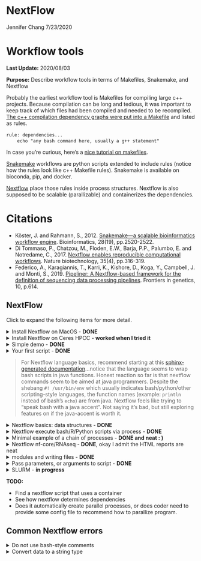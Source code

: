 NextFlow
================
Jennifer Chang
7/23/2020

Workflow tools
==============

**Last Update:** 2020/08/03

**Purpose:** Describe workflow tools in terms of Makefiles, Snakemake,
and Nextflow

Probably the earliest workflow tool is Makefiles for compiling large c++
projects. Because compilation can be long and tedious, it was important
to keep track of which files had been compiled and needed to be
recompiled. [The c++ compilation dependency graphs were put into a
Makefile](https://www.tutorialspoint.com/makefile/makefile_dependencies.htm)
and listed as rules.

    rule: dependencies...
        echo "any bash command here, usually a g++ statement"
        

In case you’re curious, here’s a [nice tutorial on
makefiles](https://makefiletutorial.com/).

[Snakemake](https://snakemake.readthedocs.io/en/stable/) workflows are
python scripts extended to include rules (notice how the rules look like
c++ Makefile rules). Snakemake is available on bioconda, pip, and
docker.

[Nextflow](https://www.nextflow.io/example1.html) place those rules
inside process structures. Nextflow is also supposed to be scalable
(parallizable) and containerizes the dependencies.

Citations
=========

-   Köster, J. and Rahmann, S., 2012. [Snakemake—a scalable
    bioinformatics workflow
    engine](https://pubmed.ncbi.nlm.nih.gov/22908215/). Bioinformatics,
    28(19), pp.2520-2522.
-   Di Tommaso, P., Chatzou, M., Floden, E.W., Barja, P.P., Palumbo, E.
    and Notredame, C., 2017. [Nextflow enables reproducible
    computational workflows](https://pubmed.ncbi.nlm.nih.gov/28398311/).
    Nature biotechnology, 35(4), pp.316-319.
-   Federico, A., Karagiannis, T., Karri, K., Kishore, D., Koga, Y.,
    Campbell, J. and Monti, S., 2019. [Pipeliner: A Nextflow-based
    framework for the definition of sequencing data processing
    pipelines](https://pubmed.ncbi.nlm.nih.gov/31316552/). Frontiers in
    genetics, 10, p.614.

NextFlow
--------

Click to expand the following items for more detail.

<details>
<summary>
Install Nextflow on MacOS - <b>DONE</b>
</summary>

Based on [installation instructions on
Nextflow](https://www.nextflow.io/), make sure Java version &gt; 1.8

    java -version
    #> java version "1.8.0_162"
    #> Java(TM) SE Runtime Environment (build 1.8.0_162-b12)
    #> Java HotSpot(TM) 64-Bit Server VM (build 25.162-b12, mixed mode)

Install a local copy of nextflow

    curl -s https://get.nextflow.io | bash
    #> CAPSULE: Downloading dependency org.slf4j:log4j-over-slf4j:jar:1.7.25
    #> CAPSULE: Downloading dependency org.multiverse:multiverse-core:jar:0.7.0
    #> CAPSULE: Downloading dependency com.fasterxml.jackson.core:jackson-databind:jar:2.6.7.2
    #> CAPSULE: Downloading dependency joda-time:joda-time:jar:2.8.1
    #> ...
    #> CAPSULE: Downloading dependency commons-codec:commons-codec:jar:1.10
    #>                                                                         
    #>       N E X T F L O W
    #>       version 20.04.1 build 5335
    #>       created 03-05-2020 19:37 UTC (14:37 CDT)
    #>       cite doi:10.1038/nbt.3820
    #>       http://nextflow.io
    #> 
    #> 
    #> Nextflow installation completed. Please note:
    #> - the executable file `nextflow` has been created in the folder: /Users/jenchang/bin/src
    #> - you may complete the installation by moving it to a directory in your $PATH
    #>

    ls -ltr
    #> -rwx--x--x  1 jenchang  staff    15K Jul 15 13:22 nextflow

The executable `nextflow` can be called locally or moved to the
`/usr/local/bin/` folder to be called from anywhere.

</details>
<details>
<summary>
Install Nextflow on Ceres HPCC - <b>worked when I tried it</b>
</summary>

After logging onto Ceres, load the java module and run the nextflow
install script

    module load java
    java -version 

    # Install Nextflow in current folder
    curl -s https://get.nextflow.io | bash

    # Test the nextflow install by running it
    ./nextflow run hello

</details>
<details>
<summary>
Simple demo - <b>DONE</b>
</summary>

The simple example from [nextflow main page](https://www.nextflow.io/)
worked.

    nextflow run hello
    #> N E X T F L O W  ~  version 20.04.1
    #> Pulling nextflow-io/hello ...
    #> downloaded from https://github.com/nextflow-io/hello.git
    #> Launching `nextflow-io/hello` [adoring_yonath] - revision: 96eb04d6a4 [master]
    #> executor >  local (4)
    #> [f0/2e6b0f] process > sayHello (3) [100%] 4 of 4 ✔
    #> Ciao world!
    #> 
    #> Hola world!
    #> 
    #> Bonjour world!
    #> 
    #> Hello world!

</details>
<details>
<summary>
Your first script - <b>DONE</b>
</summary>

Ran the [Tutorial “your first
script”](https://www.nextflow.io/docs/latest/getstarted.html#your-first-script).
Save the following into a file `tutorial.nf`. Notice how nextflow
scripts have the `.nf` extension. Also notice the shebang of the script
is not `bash` or `python` but `nextflow`.

    #!/usr/bin/env nextflow

    params.str = 'Hello world!'

    process splitLetters {

        output:
        file 'chunk_*' into letters

        """
        printf '${params.str}' | split -b 6 - chunk_
        """
    }


    process convertToUpper {

        input:
        file x from letters.flatten()

        output:
        stdout result

        """
        cat $x | tr '[a-z]' '[A-Z]'
        """
    }

    result.view { it.trim() }

Running the nf script results in :

    nextflow run tutorial.nf 
    #> N E X T F L O W  ~  version 20.04.1
    #> Launching `tutorial.nf` [confident_hilbert] - revision: be42f295f4
    #> executor >  local (3)
    #> [e7/25735b] process > splitLetters       [100%] 1 of 1 ✔
    #> [c5/fe3e83] process > convertToUpper (1) [100%] 2 of 2 ✔
    #> WORLD!
    #> HELLO

It might be a little confusing on how to read this script. Read from
**bottom up**, I’ve annotated arrows for how my eyes move across the
script.

<img src="imgs/eye_movement.png" />

Processes are executed up the dependency becaues `results` must be
created for the output.

Regardless, I’ll need a better understanding of what
`results.view {it.trim()}` is doing… and which data structures are
available in the nextflow language. This doesn’t look like standard
bash.

</details>

> For Nextflow language basics, recommend starting at this
> [sphinx-generated
> documentation](https://www.nextflow.io/docs/latest/script.html#script-page)…notice
> that the language seems to wrap bash scripts in java functions. Honest
> reaction so far is that nextflow commands seem to be aimed at java
> programmers. Despite the shebang `#! /usr/bin/env` which usually
> indicates bash/python/other scripting-style languages, the function
> names (example: `println` instead of bash’s `echo`) are from java.
> Nextflow feels like trying to “speak bash with a java accent”. Not
> saying it’s bad, but still exploring features on if the java-accent is
> worth it.

<details>
<summary>
Nextflow basics: data structures - <b>DONE</b>
</summary>

Let’s start with a hello world… this thing needs to print, putting it
into a process without generating a print statement/file doesn’t prove
it runs or even makes sense.

Let’s make a basic “Hello world” **print** to console in **script01.nf**

    #! /usr/bin/env nextflow

    /* Java-style comments */

    println "Hello world!"       /* println() is literally a Java function, not a function in bash */

The **bash** run and output works.

    nextflow run script01.nf
    #> N E X T F L O W  ~  version 20.04.1
    #> Launching `script01.nf` [gigantic_koch] - #> revision: 583e6071f6
    #> Hello world!

Moving on to defining **basic variables** and printing them in
**script02.nf**: integers, float/double, booleans, strings

    #! /usr/bin/env nextflow

    /*************************************
     Nextflow variables or primative data structures
     *************************************/
    println("\n#== Primitive data structures")
    println "x can equal: "

    x = 1                      /* Integers */
    println x + "\t\t\tIntegers"

    x = -3.1499392             /* Floating point values */
    println x + "\t\tFloat or double values"

    x = false                  /* Booleans */
    println String.valueOf(x) + "\t\t\tBooleans"
    /* https://www.javatpoint.com/java-boolean-to-string */

    x = "Hi"                   /* Strings */
    println x + "\t\t\tStrings and characters"

    x = new java.util.Date()   /* Literally a java date.... */
    println String.valueOf(x) + "\tOr dates from java.util.Date()"

Which gives us in **bash**:

    nextflow run script02.nf
    #> N E X T F L O W  ~  version 20.04.1
    #> Launching `script02.nf` [desperate_bell] - revision: 283effe268
    #> 
    #> #== Primitive data structures
    #> x can equal: 
    #> 1                Integers
    #> -3.1499392               Float or double values
    #> false            Booleans
    #> Hi               Strings and characters
    #> Thu Jul 23 10:56:34 CDT 2020 Or dates from java.util.Date()

Nextflow has **grouped data structures** that can have heterogeneous
types… as a comparison c++ usually has homogeneous element collections
(unless you hack it with smart pointers).

Demonstrate list, map and multi assignment in **script03.nf**:

    #! /usr/bin/env nextflow

    /*************************************
     Grouped data structures: Lists, Maps
     *************************************/
    println("\n\n#== Grouped data structures: Lists, Maps ")
    myList = [1776, -1, 33, 99, 0, 928734928763]
    println "myList = " + myList
    println "myList[0] = " + myList[0] + "\tList index starts at 0"
    println "size = " + myList.size()

    tiny = ["one", "two"]
    myList = [1776, -1, tiny, 99, "a", 928734928763]
    println "tiny = " + tiny
    println "myList = " + myList + "\tList elements can be of mixed type! Similar to R's list"

    myMap = ["gene":"FOX2", "length":100, "genbank":"MX8888"]
    println "\nmyMap = " + myMap
    myMap["length"] = "ten"
    println "myMap = " + myMap

    /* Perl-style multiple assignments! : ) */
    println "\n Multiple assignments (a, b, c) = [\"one\", 2, \"three\"]"
    (a, b, c) = ["one", 2, "three"]
    println "a = " + a + "; b = " + b + "; c = " + c

Output in bash:

    nextflow run script03.nf

    #> N E X T F L O W  ~  version 20.04.1
    #> Launching `script03.nf` [kickass_shirley] - revision: 19bc7c56d2
    #>
    #> #== Grouped data structures: Lists, Maps
    #> myList = [1776, -1, 33, 99, 0, 928734928763]
    #> myList[0] = 1776     List index starts at 0
    #> size = 6
    #> tiny = [one, two]
    #> myList = [1776, -1, [one, two], 99, a, 928734928763] List elements can be of mixed type! Similar to R's list
    #>
    #> myMap = [gene:FOX2, length:100, genbank:MX8888]
    #> myMap = [gene:FOX2, length:ten, genbank:MX8888]
    #>
    #>  Multiple assignments (a, b, c) = ["one", 2, "three"]
    #> a = one; b = 2; c = three

</details>
<details>
<summary>
Nextflow execute bash/R/Python scripts via process - <b>DONE</b>
</summary>

A bash command is saved as a string and then `execute`-ed in
**script04.nf**

    #! /usr/bin/env nextflow

    /*************************************
     Execute a bash command in Nextflow
     *************************************/

    /* use """ to do multi-line bash commands */
    cmd_str =
      """
      echo "Hello world"
      """

    result = cmd_str.execute().text
    println result

    /*************************************
     Link the program by full path
     A string executed can only have 1 bash command
     *************************************/

    echo_program="/bin/echo"       /* full path of program */
    cmd_str =
      """
      ${echo_program} "Hello again";
      echo "what is happening, why print echo" "\n"
      /* threw an error on bash comments, so can't even use bash comments in a bash block */
      /* so cmd strings cannot do multiline bash... weird */
      """
    result = cmd_str.execute().text
    println result

However notice how the string can only have one command as it prints out
the next `echo` in the **bash** output, instead of executing it.

    nextflow run script04.nf
    #> N E X T F L O W  ~  version 20.04.1
    #> Launching `script04.nf` [romantic_jones] - revision: 4536b402c2
    #> "Hello world"
    #> 
    #> "Hello again"; echo "what is happening, why print echo" " " /* threw an error on bash comments, so can't even use bash comments in a bash block */ /* so cmd strings cannot do multiline bash... weird */

This is fixed in the process structures, where multi-line commands seem
to work.

Still called **script05.nf** but using process structures.

    #! /usr/bin/env nextflow

    /*************************************
     Let's see if a process can have multi-line commands
     *************************************/

    process myprocess1 {

      script:
      """
      #! /usr/bin/env bash
      echo "Process1 says hello"
      echo "Still in Process1"    
      """
    }

    println "Notice how above has no output"

    process myprocess2 {
      output:
      stdout result2

      script:
      """
      #! /usr/bin/env bash
      echo "Process2 says hello"
      echo "Still in Process 2"   # Okay multi-line and bash-style comments work in processes
      """
    }

    println result2.view { it.trim() }  /* I guess this convention has to be memorized... I don't see a nice explanation yet */

    /*************************************
     Processes can have python, R, other scripting languages
     *************************************/
    process myprocess3 {
      output:
      stdout result3

      script:
      """
      #! /usr/bin/env Rscript
      cat("Rscript says Hello world\n")
      x=c(1:5)
      cat(x)
      """
    }

    println result3.view { it.trim() }

Process 1 doesn’t have an output specified, so prints nothing. Process 2
is connected to output `result2`. Process 3 is a bunch of R commands,
basically need the shebang to specify the language.

    nextflow run script05.nf
    #> Notice how above has no output
    #> DataflowVariable(value=null)
    #> DataflowVariable(value=null)
    #> executor >  local (3)
    #> [d0/e1cf69] process > myprocess1 [100%] 1 of 1 ✔
    #> [58/f7a9bb] process > myprocess2 [100%] 1 of 1 ✔
    #> [4b/847e83] process > myprocess3 [100%] 1 of 1 ✔
    #> Process2 says hello
    #> Still in Process 2
    #> Rscript says Hello world
    #> 1 2 3 4 5

</details>
<details>
<summary>
Minimal example of a chain of processes - <b>DONE and neat : )</b>
</summary>

Instead of worrying about installing a long running program, we’ll
simulate it using the `sleep 5` command (wait 5 seconds).

    #! /usr/bin/env nextflow

    /**********************************
     Create a chain of long running processes
     This basically simulates trinity/canu/whatever pipeline
     **********************************/


    println "\nPipeline = Amy -> Bob -> Cathy -> Dave -> Eve"
    println " where each person runs 5 seconds to pass the baton to next person\n"

    process Amy {
      output: stdout Amy_out

      script:
      """
      #! /usr/bin/env bash
      sleep 5                    # <= pause for a few seconds
      echo "Amy passes baton"
      """
    }

    process Bob {
      input: val baton_in from Amy_out
        
      output: stdout Bob_out

      script:
      """
      #! /usr/bin/env bash
      sleep 5                    # <= pause for a few seconds
      echo "$baton_in; Bob passes baton"
      """
    }

    process Cathy {
      input: val baton_in from Bob_out
        
      output: stdout Cathy_out

      script:
      """
      #! /usr/bin/env bash
      sleep 5                    # <= pause for a few seconds
      echo "$baton_in; Cathy passes baton"
      """
    }

    process Dave {
      input: val baton_in from Cathy_out
        
      output: stdout Dave_out

      script:
      """
      #! /usr/bin/env bash
      sleep 5                    # <= pause for a few seconds
      echo "$baton_in; Dave passes baton"
      """
    }

    process Eve {
      input: val baton_in from Dave_out
        
      output: stdout Eve_out

      script:
      """
      #! /usr/bin/env bash
      sleep 5                    # <= pause for a few seconds
      echo "$baton_in; Eve passes baton"
      """
    }

    println Eve_out.view { it.trim() }

Which looks nice in bash… as it prints progress

    N E X T F L O W  ~  version 20.04.1
    Launching `code/script06.nf` [crazy_mclean] - revision: c6a509673f

    Pipeline = Amy -> Bob -> Cathy -> Dave -> Eve
     where each person runs 5 seconds to pass the baton to next person

    DataflowVariable(value=null)
    executor >  local (2)
    [ee/41b22c] process > Amy   [100%] 1 of 1 ✔
    [cf/db02ae] process > Bob   [  0%] 0 of 1
    [-        ] process > Cathy -
    [-        ] process > Dave  -
    [-        ] process > Eve   -

Eventually looks like the following when finished:

    nextflow run script06.nf
    N E X T F L O W  ~  version 20.04.1
    Launching `code/script06.nf` [crazy_mclean] - revision: c6a509673f

    Pipeline = Amy -> Bob -> Cathy -> Dave -> Eve
     where each person runs 5 seconds to pass the baton to next person

    DataflowVariable(value=null)
    executor >  local (5)
    [ee/41b22c] process > Amy   [100%] 1 of 1 ✔
    [cf/db02ae] process > Bob   [100%] 1 of 1 ✔
    [b0/cccd94] process > Cathy [100%] 1 of 1 ✔
    [9f/a652c6] process > Dave  [100%] 1 of 1 ✔
    [ca/39a72a] process > Eve   [100%] 1 of 1 ✔
    Amy passes baton
    ; Bob passes baton
    ; Cathy passes baton
    ; Dave passes baton
    ; Eve passes baton

And if you run it with the html reports turned on:

    nextflow run script06.nf -with-timeline timeline.html

It will also generate a plot:

<img src="imgs/timeline.png" />

</details>
<details>
<summary>
Nextflow nf-core/RNAseq - <b>DONE</b>, okay I admit the HTML reports are
neat
</summary>

`nf-core` has a curated set of pipelines. We’ll run the rnaseq pipeline
([github link](https://github.com/nf-core/rnaseq)).

-   Start Docker deamon on MacOS
-   Run the nf\_core/rnaseq pipeline (will pull via docker)

<!-- -->

    nextflow run nf-core/rnaseq -profile test,docker

    #> N E X T F L O W  ~  version 20.07.1
    #> Launching `nf-core/rnaseq` [romantic_ekeblad] - revision: 3b6df9bd10 [master]
    #> Both GTF and GFF have been provided: Using GTF as priority.
    #> ----------------------------------------------------
    #>                                         ,--./,-.
    #>         ___     __   __   __   ___     /,-._.--~'
    #>   |\ | |__  __ /  ` /  \ |__) |__         }  {
    #>   | \| |       \__, \__/ |  \ |___     \`-._,-`-,
    #>                                         `._,._,'
    #>   nf-core/rnaseq v1.4.2
    #> ----------------------------------------------------
    #> Pipeline Release  : master
    #> Run Name          : romantic_ekeblad
    #> Reads             : data/*{1,2}.fastq.gz
    #> Data Type         : Single-End
    #> Strandedness      : None
    #> Trimming          : 5'R1: 0 / 5'R2: 0 / 3'R1: 0 / 3'R2: 0 / NextSeq Trim: 0
    #> Aligner           : STAR
    #> Fasta Ref         : https://github.com/nf-core/test-datasets/raw/rnaseq/reference/genome.fa
    #> GTF Annotation    : https://github.com/nf-core/test-datasets/raw/rnaseq/reference/genes.gtf
    #> GFF3 Annotation   : https://github.com/nf-core/test-datasets/raw/rnaseq/reference/genes.gff
    #> Remove Ribosomal RNA: false
    #> Biotype GTF field : gene_biotype
    #> Save prefs        : Ref Genome: No / Trimmed FastQ: No / Alignment intermediates: No
    #> Max Resources     : 6 GB memory, 2 cpus, 2d time per job
    #> Container         : docker - nfcore/rnaseq:1.4.2
    #> Output dir        : ./results
    #> Launch dir        : /Users/jenchang/Desktop/nextflow/rnaseq
    #> Working dir       : /Users/jenchang/Desktop/nextflow/rnaseq/work
    #> Script dir        : /Users/jenchang/.nextflow/assets/nf-core/rnaseq
    #> User              : jenchang
    #> Config Profile    : test,docker
    #> Config Description: Minimal test dataset to check pipeline function
    #> ----------------------------------------------------
    #> executor >  local (2)
    #> [c0/8019a5] process > get_software_versions                                                            [100%] 1 of 1 ✔
    #> [8b/cc096d] process > makeBED12 (genes.gtf)                                                            [100%] 1 of 1, cached: 1 ✔
    #> [60/7887a7] process > makeSTARindex (genome.fa)                                                        [100%] 1 of 1, cached: 1 ✔
    #> [87/f6d048] process > fastqc (SRR4238379)                                                              [100%] 4 of 4, cached: 4 ✔
    #> [d0/3e2134] process > trim_galore (SRR4238379)                                                         [100%] 4 of 4, cached: 4 ✔
    #> [73/7e1877] process > star (SRR4238351)                                                                [100%] 4 of 4, cached: 4 ✔
    #> [11/345d31] process > rseqc (SRR4238359_subsampAlignedByCoord.out)                                     [100%] 4 of 4, cached: 4 ✔
    #> [a7/86a5f3] process > preseq (SRR4238355_subsampAlignedByCoord.out)                                    [100%] 4 of 4, cached: 4 ✔
    #> [00/fb14d4] process > markDuplicates (SRR4238355_subsampAlignedByCoord.out)                            [100%] 4 of 4, cached: 4 ✔
    #> [4b/46f0d1] process > qualimap (SRR4238355_subsampAligned.sortedByCoord.out)                           [100%] 4 of 4, cached: 4 ✔
    #> [d7/c9cf11] process > dupradar (SRR4238359_subsampAligned.sortedByCoord.out.markDups)                  [100%] 4 of 4, cached: 4 ✔
    #> [4d/a7d8d3] process > featureCounts (SRR4238355_subsampAlignedByCoord.out)                             [100%] 4 of 4, cached: 4 ✔
    #> [83/d7dfa8] process > merge_featureCounts (SRR4238351_subsampAlignedByCoord.out_gene.featureCounts)    [100%] 1 of 1, cached: 1 ✔
    #> [2f/48c37b] process > stringtieFPKM (SRR4238355_subsampAlignedByCoord.out)                             [100%] 4 of 4, cached: 4 ✔
    #> [4c/f714fc] process > sample_correlation (SRR4238351_subsamp.sortedByCoord.out_gene.featureCounts.txt) [100%] 1 of 1, cached: 1 ✔
    #> [81/d24248] process > multiqc                                                                          [100%] 1 of 1 ✔
    #> [13/233996] process > output_documentation                                                             [100%] 1 of 1, cached: 1 ✔
    #> [0;35m[nf-core/rnaseq] Pipeline completed successfully
    #> Completed at: 29-Jul-2020 18:45:46
    #> Duration    : 1m 28s
    #> CPU hours   : 0.3 (87.9% cached)
    #> Succeeded   : 2
    #> Cached      : 45

This generates the following `results` folder, containing output folders

    ls -ltr results/

    #> total 0
    #> drwxr-xr-x   7 jenchang  staff   224B Jul 29 17:13 fastqc
    #> drwxr-xr-x   5 jenchang  staff   160B Jul 29 17:14 trim_galore
    #> drwxr-xr-x   3 jenchang  staff    96B Jul 29 17:14 STAR
    #> drwxr-xr-x  11 jenchang  staff   352B Jul 29 17:16 markDuplicates
    #> drwxr-xr-x   6 jenchang  staff   192B Jul 29 17:16 preseq
    #> drwxr-xr-x  13 jenchang  staff   416B Jul 29 17:16 rseqc
    #> drwxr-xr-x   9 jenchang  staff   288B Jul 29 17:17 stringtieFPKM
    #> drwxr-xr-x   6 jenchang  staff   192B Jul 29 17:17 qualimap
    #> drwxr-xr-x   8 jenchang  staff   256B Jul 29 17:17 sample_correlation
    #> drwxr-xr-x  15 jenchang  staff   480B Jul 29 17:17 dupradar
    #> drwxr-xr-x   6 jenchang  staff   192B Jul 29 17:17 featureCounts
    #> drwxr-xr-x   5 jenchang  staff   160B Jul 29 18:45 MultiQC
    #> drwxr-xr-x  14 jenchang  staff   448B Jul 29 18:45 pipeline_info

Inside of `pipeline_info` are html generated reports for runtime and
more details of pipeline

<img src="imgs/nf_core_rnaseq.png" />
<img src="imgs/nf_core_rnaseq_executionreport.png" />
<img src="imgs/nf_core_rna_executiontime.png" />

Okay, I admit that the html reports are nice. Looking at the source
code, the whole pipeline is defined in
[main.nf](https://github.com/nf-core/rnaseq/blob/master/main.nf)… if we
focus on the **fastqc** step, we can see process:

    /*
     * STEP 1 - FastQC
     */
    process fastqc {
        tag "$name"
        label 'process_medium'
        publishDir "${params.outdir}/fastqc", mode: 'copy',
            saveAs: { filename -> filename.indexOf(".zip") > 0 ? "zips/$filename" : "$filename" }

        when:
        !params.skipQC && !params.skipFastQC

        input:
        set val(name), file(reads) from raw_reads_fastqc

        output:
        file "*_fastqc.{zip,html}" into fastqc_results

        script:
        """
        fastqc --quiet --threads $task.cpus $reads
        """
    }

Notice the `publishDir "${params.outdir}/fastqc` declaration, the
`${params.outdir}` was set to ‘results’ earlier in this script, so this
is how we get a `results` directory. Each step of the pipeline can have
its own process and could organize the output similar to
`results/program_name`.

</details>
<details>
<summary>
modules and writing files - <b>DONE</b>
</summary>

Let’s create a process that creates an example fasta file. Notice how we
need a `publishDir` in the process.

    #! /usr/bin/env nextflow

    /***********************************
     Create an example demo fasta file
     ***********************************/

    process demo_fasta {
      publishDir "${params.outdir}", mode: 'copy'
      
      output: path 'demo.fasta'
      
      script:
      """
      cat << '_EOF' > demo.fasta
      >Sequence_A
      AAAAAAAAAAAAAAAAAAAAAAA
      >Sequence_C
      CCCCCCCCCCCCCCCCCCCCCCC
      _EOF
      """
    }

    /***********************************
     Create a blastn database
     ***********************************/

    process makeblastdb {
      publishDir "${params.outdir}", mode: 'copy'

      input: path x_fasta
      output: file "${x_fasta}*"
      
      script:
      """
      makeblastdb -in ${x_fasta} -dbtype nucl -out ${x_fasta}
      """
    }

    /***********************************
     Blastn a query against the database (do this in parallel?)
     ***********************************/
    // /** in progress **/
    // process blastn {
    //   publishDir "${params.outdir}", mode: 'copy'
    //   input: path query_fasta
    //   output: file "blast_output.txt"
    //   script:
    //   """
    //   blastn -db ${somedb} -query ${query_fasta} -outfmt 6 -out blast_output.txt
    //   """
    // }

And include that process in a different nextflow script

    #! /usr/bin/env nextflow

    /********* Params **********/
    params.outdir = "output_dir"

    /********* Modules *********/
    nextflow.enable.dsl=2
    include { demo_fasta } from './mod_process07.nf'
    include { makeblastdb } from './mod_process07.nf'

    /********* Main *********/

    /* Version 1: pass output to next process */
    workflow {
    //  data = channel.fromPath('./${params.outdir}/demo.fasta')
      demo_fasta()
      makeblastdb(demo_fasta.out)
    }

    // /* Version 2: Pipe output to next process */
    // workflow {
    // //  data = channel.fromPath('./${params.outdir}/demo.fasta')
    //   demo_fasta | makeblastdb
    // }

Running the script results in…

    nextflow run script07.nf --outdir output_dir
    #> N E X T F L O W  ~  version 20.07.1
    #> Launching `script07.nf` [thirsty_dalembert] - revision: 997b0d2610
    #> executor >  local (2)
    #> [64/a3898f] process > demo_fasta  [100%] 1 of 1 ✔
    #> [27/bd30d1] process > makeblastdb [100%] 1 of 1 ✔

    ls -ltr output_dir/
    #> total 120
    #> -rw-r--r--  1 jenchang  staff    72B Aug  3 13:11 demo.fasta
    #> -rw-r--r--  1 jenchang  staff    20K Aug  3 13:11 demo.fasta.ndb
    #> -rw-r--r--  1 jenchang  staff    13B Aug  3 13:11 demo.fasta.nsq
    #> -rw-r--r--  1 jenchang  staff   146B Aug  3 13:11 demo.fasta.nhr
    #> -rw-r--r--  1 jenchang  staff    12B Aug  3 13:11 demo.fasta.nto
    #> -rw-r--r--  1 jenchang  staff   124B Aug  3 13:11 demo.fasta.nin
    #> -rw-r--r--  1 jenchang  staff    32B Aug  3 13:11 demo.fasta.not
    #> -rw-r--r--  1 jenchang  staff    16K Aug  3 13:11 demo.fasta.ntf

    cat output_dir/demo.fasta
    #> >Sequence_A
    #> AAAAAAAAAAAAAAAAAAAAAAA
    #> >Sequence_C
    #> CCCCCCCCCCCCCCCCCCCCCCC

</details>
<details>
<summary>
Pass parameters, or arguments to script - <b>DONE</b>
</summary>

You can pass parameters to a nextflow script

    #! /usr/bin/env nextflow

    // Give default values
    params.input = 'default.txt'
    params.outdir = 'results'

    // Use the parameters in a print statement
    println "params.input = $params.input"
    println "params.output = $params.outdir"

Running the script in three different ways below. Notice how parameters
`--input` can be changed.

    nextflow run script08.nf
    #> N E X T F L O W  ~  version 20.07.1
    #> Launching `script08.nf` [pedantic_sinoussi] - revision: fee10780ef
    #> params.input = default.txt
    #> params.output = ./results

    nextflow run script08.nf --input "something.txt"
    #> N E X T F L O W  ~  version 20.07.1
    #> Launching `script08.nf` [hopeful_magritte] - revision: fee10780ef
    #> params.input = something.txt
    #> params.output = ./results

    nextflow run script08.nf --input "something.txt" --outdir "here"
    #> N E X T F L O W  ~  version 20.07.1
    #> Launching `script08.nf` [peaceful_minsky] - revision: fee10780ef
    #> params.input = something.txt
    #> params.output = here

</details>
<details>
<summary>
SLURM - <b>in progress</b>
</summary>

You can place general params and directives in the `nextflow.config`
file.

    /***************************************
     Name: Nextflow Config File
     Auth: Jennifer Chang
     Auth: Andrew Severin
     Desc: Nextflow Configuration File must be in same folder as nf script (or in .nextflow)
     Docs: https://hpc.nih.gov/apps/nextflow.html
           https://www.nextflow.io/docs/latest/config.html

     ***************************************/

    /*****************************
     Define default param values 
     (overwrite it via --outdir diff_directory)
     *****************************/
    params {
      outdir = './results'
    //  input = './data/*'
    }


    /*****************************
     Define computing resource 
     (local/slurm/aws)
     *****************************/
    process {
      publishDir = "$params.outdir"
      
      /* comment and uncoment following for slurm */
      executor = 'slurm'
      clusterOptions = '-N 2 -t 01:00:00' //<= put all slurm settings here
    }

    /*****************************
     Generate html runtime reports
     Same as adding:
      -with-timeline timeline.html
      -with-report report.html
     *****************************/
    timeline {
      enabled = true
      file = "$params.outdir/timeline.html"
    }

    report {
      enabled = true
      file = "$params.outdir/report.html"
    }

Running a nextflow in the same folder will run via slurm

    nextflow run script06.nf --outdir output_06
    #> N E X T F L O W  ~  version 20.07.1
    #> Launching `script06.nf` [desperate_colden] - revision: 0be74525f0
    #> 
    #> Pipeline = Amy -> Bob -> Cathy -> Dave -> Eve
    #> where each person runs 5 seconds to pass the baton to next person
    #>
    #> DataflowVariable(value=null)
    #> executor >  slurm (3)                    <=======================SLURM
    #> [6e/5165fa] process > Amy   [100%] 1 of 1 ✔
    #> [d6/b741d1] process > Bob   [100%] 1 of 1 ✔
    #> [3a/583297] process > Cathy [  0%] 0 of 1
    #> [-        ] process > Dave  -
    #> [-        ] process > Eve   -

Notice how there’s a `slurm(3)` line. From a different terminal, we can
view queue, for me the `Bob` process is running as `nf-Bob`.

    squeue | grep jenchang
    #> 1076059 short_med   nf-Bob jenchang  R       0:00      2 condo[005-006] 
    #> 1076026     debug       sh jenchang  R    1:29:26      1 condodebug001 

And after the run we have the timeline information

    ls -ltr output_06/
    #> total 1390
    #> -rw-r-----. 1 jenchang its-hpc-condo-severin 2929977 Aug  5 14:30 report.html
    #> -rw-r-----. 1 jenchang its-hpc-condo-severin    6590 Aug  5 14:30 timeline.html

Looking at timeline, there are longer wait times between jobs:

<img src="imgs/timeline_slurm.png" />

</details>

**TODO:**

-   Find a nextflow script that uses a container
-   See how nextflow determines dependencies
-   Does it automatically create parallel processes, or does coder need
    to provide some config file to recommend how to parallize program.

Common Nextflow errors
----------------------

<details>
<summary>
Do not use bash-style comments
</summary>

An example bash-style comment (`# this is a bash comment`) error
message.

    nextflow run script02.nf
    #> N E X T F L O W  ~  version 20.04.1
    #> Launching `script02.nf` [adoring_mcnulty] - revision: b47fa12571
    #> Script compilation error
    #> - file : /Users/jenchang/Desktop/2020-07-23_Nextflow/nextflow/#> Notebook_Jenchang/code/script02.nf
    #> - cause: unexpected char: '#' @ line 4, column 1.
    #>   # this is a bash comment
    #>   ^
    #>
    #> 1 error

Instead use java-style comments (`/* this is a java-style comment */`).

</details>
<details>
<summary>
Convert data to a string type
</summary>

Especially when you are printing a datatype, may need to convert to
string. Showing an example error msg for printing a boolean with a
string (`x = false; println x + "\t this is a bool"`)

    nextflow run script04.nf
    N E X T F L O W  ~  version 20.04.1
    Launching `script04.nf` [modest_ptolemy] - revision: d9c9745850
    Unknown method `plus` on Boolean type

     -- Check script 'script04.nf' at line: 4 or see '.nextflow.log' file for more details

Usually can fix this by using java’s `String.valueOf()` function:

    x = false
    println String.valueOf(x) + "\t this is a bool"

</details>
